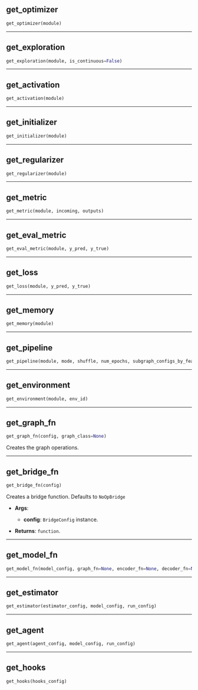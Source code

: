 ## get_optimizer


```python
get_optimizer(module)
```


----

## get_exploration


```python
get_exploration(module, is_continuous=False)
```


----

## get_activation


```python
get_activation(module)
```


----

## get_initializer


```python
get_initializer(module)
```


----

## get_regularizer


```python
get_regularizer(module)
```


----

## get_metric


```python
get_metric(module, incoming, outputs)
```


----

## get_eval_metric


```python
get_eval_metric(module, y_pred, y_true)
```


----

## get_loss


```python
get_loss(module, y_pred, y_true)
```


----

## get_memory


```python
get_memory(module)
```


----

## get_pipeline


```python
get_pipeline(module, mode, shuffle, num_epochs, subgraph_configs_by_features=None)
```


----

## get_environment


```python
get_environment(module, env_id)
```


----

## get_graph_fn


```python
get_graph_fn(config, graph_class=None)
```


Creates the graph operations.

----

## get_bridge_fn


```python
get_bridge_fn(config)
```


Creates a bridge function. Defaults to `NoOpBridge`

- __Args__:
	- __config__: `BridgeConfig` instance.

- __Returns__:
	`function`.


----

## get_model_fn


```python
get_model_fn(model_config, graph_fn=None, encoder_fn=None, decoder_fn=None, bridge_fn=None)
```


----

## get_estimator


```python
get_estimator(estimator_config, model_config, run_config)
```


----

## get_agent


```python
get_agent(agent_config, model_config, run_config)
```


----

## get_hooks


```python
get_hooks(hooks_config)
```
